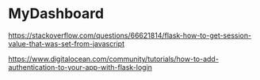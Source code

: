 # MyDashboard

https://stackoverflow.com/questions/66621814/flask-how-to-get-session-value-that-was-set-from-javascript


https://www.digitalocean.com/community/tutorials/how-to-add-authentication-to-your-app-with-flask-login